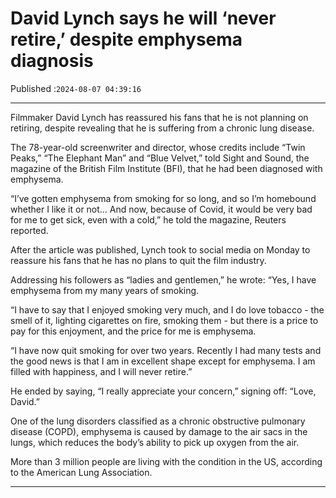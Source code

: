 # David Lynch says he will ‘never retire,’ despite emphysema diagnosis

Published :`2024-08-07 04:39:16`

---

Filmmaker David Lynch has reassured his fans that he is not planning on retiring, despite revealing that he is suffering from a chronic lung disease.

The 78-year-old screenwriter and director, whose credits include “Twin Peaks,” “The Elephant Man” and “Blue Velvet,” told Sight and Sound, the magazine of the British Film Institute (BFI), that he had been diagnosed with emphysema.

“I’ve gotten emphysema from smoking for so long, and so I’m homebound whether I like it or not… And now, because of Covid, it would be very bad for me to get sick, even with a cold,” he told the magazine, Reuters reported.

After the article was published, Lynch took to social media on Monday to reassure his fans that he has no plans to quit the film industry.

Addressing his followers as “ladies and gentlemen,” he wrote: “Yes, I have emphysema from my many years of smoking.

“I have to say that I enjoyed smoking very much, and I do love tobacco - the smell of it, lighting cigarettes on fire, smoking them - but there is a price to pay for this enjoyment, and the price for me is emphysema.

“I have now quit smoking for over two years. Recently I had many tests and the good news is that I am in excellent shape except for emphysema. I am filled with happiness, and I will never retire.”

He ended by saying, “I really appreciate your concern,” signing off: “Love, David.”

One of the lung disorders classified as a chronic obstructive pulmonary disease (COPD), emphysema is caused by damage to the air sacs in the lungs, which reduces the body’s ability to pick up oxygen from the air.

More than 3 million people are living with the condition in the US, according to the American Lung Association.

---

